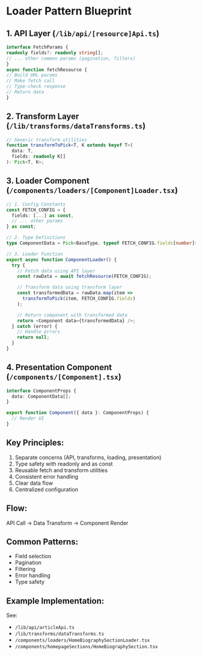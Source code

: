 # Loader Pattern Blueprint

## 1. API Layer (`/lib/api/[resource]Api.ts`)

```typescript
interface FetchParams {
readonly fields?: readonly string[];
// ... other common params (pagination, filters)
}
async function fetchResource {
// Build URL params
// Make fetch call
// Type-check response
// Return data
}
```

## 2. Transform Layer (`/lib/transforms/dataTransforms.ts`)

```typescript
// Generic transform utilities
function transformToPick<T, K extends keyof T>(
  data: T,
  fields: readonly K[]
): Pick<T, K>;
```

## 3. Loader Component (`/components/loaders/[Component]Loader.tsx`)

```typescript
// 1. Config Constants
const FETCH_CONFIG = {
  fields: [...] as const,
  // ... other params
} as const;

// 2. Type Definitions
type ComponentData = Pick<BaseType, typeof FETCH_CONFIG.fields[number]>;

// 3. Loader Function
export async function ComponentLoader() {
  try {
    // Fetch data using API layer
    const rawData = await fetchResource(FETCH_CONFIG);

    // Transform data using transform layer
    const transformedData = rawData.map(item =>
      transformToPick(item, FETCH_CONFIG.fields)
    );

    // Return component with transformed data
    return <Component data={transformedData} />;
  } catch (error) {
    // Handle errors
    return null;
  }
}
```

## 4. Presentation Component (`/components/[Component].tsx`)

```typescript
interface ComponentProps {
  data: ComponentData[];
}

export function Component({ data }: ComponentProps) {
  // Render UI
}
```

## Key Principles:

1. Separate concerns (API, transforms, loading, presentation)
2. Type safety with readonly and as const
3. Reusable fetch and transform utilities
4. Consistent error handling
5. Clear data flow
6. Centralized configuration

## Flow:

API Call → Data Transform → Component Render

## Common Patterns:

- Field selection
- Pagination
- Filtering
- Error handling
- Type safety

## Example Implementation:

See:

- `/lib/api/articleApi.ts`
- `/lib/transforms/dataTransforms.ts`
- `/components/loaders/HomeBiographySectionLoader.tsx`
- `/components/homepageSections/HomeBiographySection.tsx`
